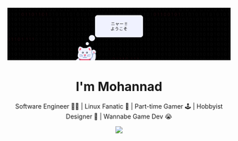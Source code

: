 <p align="center">
    <img alt="welcome" src="https://github.com/mohdule/mohdule/blob/main/assets/welcome.png" />
</p>
<h1 align ="center">I'm Mohannad</h1>

<p align="center">Software Engineer 🧑‍💻 | Linux Fanatic 🐧 | Part-time Gamer 🕹 | Hobbyist Designer 🎨 | Wannabe Game Dev 😭</p>

<p align="center">
  <a href="https://github.com/wervlad">
    <img src="https://komarev.com/ghpvc/?username=mohdule&color=blue&style=flat)" />
  </a>
</p>

